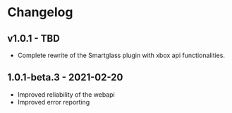 # Changelog


## v1.0.1 -  TBD
- Complete rewrite of the Smartglass plugin with xbox api functionalities.

## 1.0.1-beta.3 -  2021-02-20
- Improved reliability of the webapi
- Improved error reporting